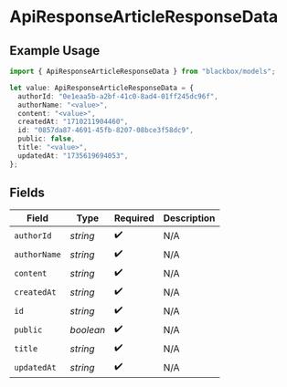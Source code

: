 # ApiResponseArticleResponseData

## Example Usage

```typescript
import { ApiResponseArticleResponseData } from "blackbox/models";

let value: ApiResponseArticleResponseData = {
  authorId: "0e1eaa5b-a2bf-41c0-8ad4-01ff245dc96f",
  authorName: "<value>",
  content: "<value>",
  createdAt: "1710211904460",
  id: "0857da87-4691-45fb-8207-08bce3f58dc9",
  public: false,
  title: "<value>",
  updatedAt: "1735619694053",
};
```

## Fields

| Field              | Type               | Required           | Description        |
| ------------------ | ------------------ | ------------------ | ------------------ |
| `authorId`         | *string*           | :heavy_check_mark: | N/A                |
| `authorName`       | *string*           | :heavy_check_mark: | N/A                |
| `content`          | *string*           | :heavy_check_mark: | N/A                |
| `createdAt`        | *string*           | :heavy_check_mark: | N/A                |
| `id`               | *string*           | :heavy_check_mark: | N/A                |
| `public`           | *boolean*          | :heavy_check_mark: | N/A                |
| `title`            | *string*           | :heavy_check_mark: | N/A                |
| `updatedAt`        | *string*           | :heavy_check_mark: | N/A                |